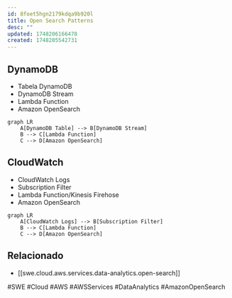 ```yaml
---
id: 8foet5hgn2179kdqa9b920l
title: Open Search Patterns
desc: ""
updated: 1748206166478
created: 1748205542731
---
```


## DynamoDB

- Tabela DynamoDB
- DynamoDB Stream
- Lambda Function
- Amazon OpenSearch

```mermaid
graph LR
    A[DynamoDB Table] --> B[DynamoDB Stream]
    B --> C[Lambda Function]
    C --> D[Amazon OpenSearch]
```

## CloudWatch

- CloudWatch Logs
- Subscription Filter
- Lambda Function/Kinesis Firehose
- Amazon OpenSearch

```mermaid
graph LR
    A[CloudWatch Logs] --> B[Subscription Filter]
    B --> C[Lambda Function]
    C --> D[Amazon OpenSearch]
```

## Relacionado

- [[swe.cloud.aws.services.data-analytics.open-search]]

#SWE #Cloud #AWS #AWSServices #DataAnalytics #AmazonOpenSearch
